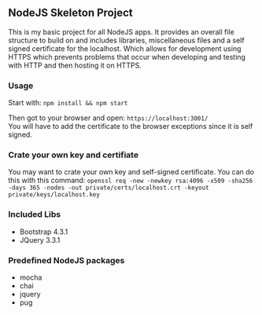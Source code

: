 ## NodeJS Skeleton Project

This is my basic project for all NodeJS apps. It provides an overall file
structure to build on and includes libraries, miscellaneous files and a self
signed certificate for the localhost. Which allows for development using HTTPS
which prevents problems that occur when developing and testing with HTTP and
then hosting it on HTTPS.

### Usage

Start with:
``npm install && npm start``

Then got to your browser and open: ``https://localhost:3001/``  
You will have to add the certificate to the browser exceptions since it is self signed.

### Crate your own key and certifiate

You may want to crate your own key and self-signed certificate. You can do this with this command:
``openssl req -new -newkey rsa:4096 -x509 -sha256 -days 365 -nodes -out private/certs/localhost.crt -keyout private/keys/localhost.key``


### Included Libs
  - Bootstrap 4.3.1
  - JQuery 3.3.1

### Predefined NodeJS packages
  - mocha
  - chai
  - jquery
  - pug

